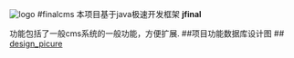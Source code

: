 ![logo](https://camo.githubusercontent.com/51c2e8ce2152238688323b98488c3076e7e636a2/68747470733a2f2f7261772e6769746875622e636f6d2f6d656f6c752f77616c6c652d7765622f6d61737465722f646f63732f6c6f676f2e6a7067)
#finalcms
本项目基于java极速开发框架 **jfinal** 

功能包括了一般cms系统的一般功能，方便扩展.
##项目功能数据库设计图 ##
[design_picure]()